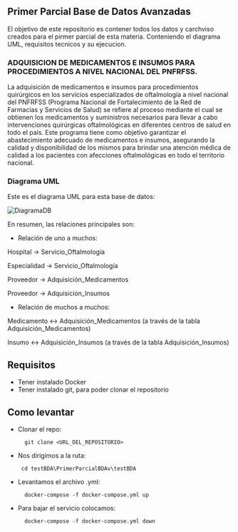 ## Primer Parcial Base de Datos Avanzadas

El objetivo de este repositorio es contener todos los datos y carchviso creados para el pirmer parcial de esta materia. Conteniendo el diagrama UML, requisitos tecnicos y su ejecucion.

### ADQUISICION DE MEDICAMENTOS E INSUMOS PARA PROCEDIMIENTOS A NIVEL NACIONAL DEL PNFRFSS.

La adquisición de medicamentos e insumos para procedimientos quirúrgicos en los servicios especializados de oftalmología a nivel nacional del PNFRFSS (Programa Nacional de Fortalecimiento de la Red de Farmacias y Servicios de Salud) se refiere al proceso mediante el cual se obtienen los medicamentos y suministros necesarios para llevar a cabo intervenciones quirúrgicas oftalmológicas en diferentes centros de salud en todo el país. Este programa tiene como objetivo garantizar el abastecimiento adecuado de medicamentos e insumos, asegurando la calidad y disponibilidad de los mismos para brindar una atención médica de calidad a los pacientes con afecciones oftalmológicas en todo el territorio nacional.

### Diagrama UML

Este es el diagrama UML para esta base de datos:


![DiagramaDB](https://github.com/RichyRed/PrimerParcialBDAv/assets/84047015/991df360-4c29-406b-94c9-84495429d0af)



En resumen, las relaciones principales son:

* Relación de uno a muchos:

Hospital -> Servicio_Oftalmología

Especialidad -> Servicio_Oftalmología

Proveedor -> Adquisición_Medicamentos

Proveedor -> Adquisición_Insumos
* Relación de muchos a muchos:

Medicamento <-> Adquisición_Medicamentos (a través de la tabla Adquisición_Medicamentos)

Insumo <-> Adquisición_Insumos (a través de la tabla Adquisición_Insumos)

## Requisitos

* Tener instalado Docker
* Tener instalado git, para poder clonar el repositorio

## Como levantar

* Clonar el repo:

        git clone <URL_DEL_REPOSITORIO>
* Nos dirigimos a la ruta:

       cd testBDA\PrimerParcialBDAv\testBDA
* Levantamos el archivo .yml:

        docker-compose -f docker-compose.yml up

* Para bajar el servicio colocamos: 

        docker-compose -f docker-compose.yml down





